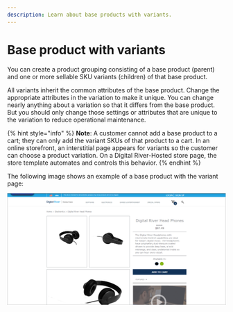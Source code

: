 ```yaml
---
description: Learn about base products with variants.
---
```


# Base product with variants

You can create a product grouping consisting of a base product (parent) and one or more sellable SKU variants (children) of that base product.&#x20;

All variants inherit the common attributes of the base product. Change the appropriate attributes in the variation to make it unique. You can change nearly anything about a variation so that it differs from the base product. But you should only change those settings or attributes that are unique to the variation to reduce operational maintenance.

{% hint style="info" %}
**Note**: A customer cannot add a base product to a cart; they can only add the variant SKUs of that product to a cart. In an online storefront, an interstitial page appears for variants so the customer can choose a product variation. On a Digital River-Hosted store page, the store template automates and controls this behavior.
{% endhint %}

The following image shows an example of a base product with the variant page:

![](<../../../../.gitbook/assets/product-with-variants (1).png>)

###
